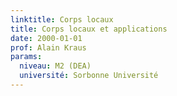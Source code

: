 ```yaml
---
linktitle: Corps locaux
title: Corps locaux et applications
date: 2000-01-01
prof: Alain Kraus
params:
  niveau: M2 (DEA)
  université: Sorbonne Université
---
```

